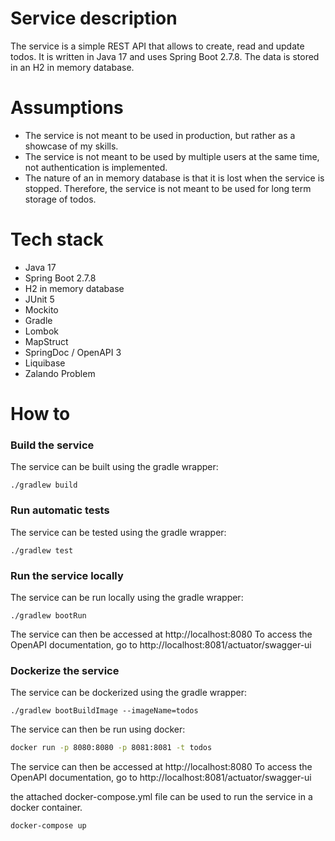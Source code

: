 # Service description
The service is a simple REST API that allows to create, read and update todos. 
It is written in Java 17 and uses Spring Boot 2.7.8.
The data is stored in an H2 in memory database.
# Assumptions
- The service is not meant to be used in production, but rather as a showcase of my skills.
- The service is not meant to be used by multiple users at the same time, not authentication is implemented.
- The nature of an in memory database is that it is lost when the service is stopped. 
  Therefore, the service is not meant to be used for long term storage of todos.
# Tech stack
- Java 17
- Spring Boot 2.7.8
- H2 in memory database
- JUnit 5
- Mockito
- Gradle
- Lombok
- MapStruct
- SpringDoc / OpenAPI 3
- Liquibase
- Zalando Problem
# How to
### Build the service
The service can be built using the gradle wrapper:
```
./gradlew build
```
### Run automatic tests
The service can be tested using the gradle wrapper:
```
./gradlew test
```
### Run the service locally
The service can be run locally using the gradle wrapper:
```
./gradlew bootRun
```
The service can then be accessed at http://localhost:8080
To access the OpenAPI documentation, go to http://localhost:8081/actuator/swagger-ui

### Dockerize the service
The service can be dockerized using the gradle wrapper:
```
./gradlew bootBuildImage --imageName=todos
```
The service can then be run using docker:
```bash
docker run -p 8080:8080 -p 8081:8081 -t todos
```
The service can then be accessed at http://localhost:8080
To access the OpenAPI documentation, go to http://localhost:8081/actuator/swagger-ui

the attached docker-compose.yml file can be used to run the service in a docker container.
```bash
docker-compose up
```
